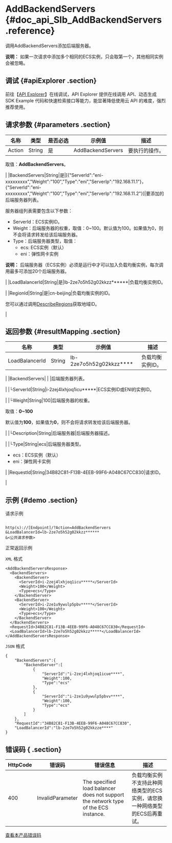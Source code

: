 # AddBackendServers {#doc_api_Slb_AddBackendServers .reference}

调用AddBackendServers添加后端服务器。

**说明：** 如果一次请求中添加多个相同的ECS实例，只会取第一个，其他相同实例会被忽略。

## 调试 {#apiExplorer .section}

前往【[API Explorer](https://api.aliyun.com/#product=Slb&api=AddBackendServers)】在线调试，API Explorer 提供在线调用 API、动态生成 SDK Example 代码和快速检索接口等能力，能显著降低使用云 API 的难度，强烈推荐使用。

## 请求参数 {#parameters .section}

|名称|类型|是否必选|示例值|描述|
|--|--|----|---|--|
|Action|String|是|AddBackendServers|要执行的操作。

 取值：**AddBackendServers**。

 |
|BackendServers|String|是|\[\{"ServerId":"eni-xxxxxxxxx","Weight":"100","Type":"eni","ServerIp":"192.168.11.1"\}，\{"ServerId":"eni-xxxxxxxxx","Weight":"100","Type":"eni","ServerIp":"192.168.11.2"\}\]|要添加的后端服务器列表。

 服务器组列表需要包含以下参数：

 -   ServerId：ECS实例ID。
-   Weight：后端服务器的权重，取值：0~100。默认值为100。如果值为0，则不会将请求转发给该后端服务器。
-   Type：后端服务器类型，取值：
    -   ecs: ECS实例（默认）
    -   eni：弹性网卡实例

 **说明：** 后端服务器（ECS实例）必须是运行中才可以加入负载均衡实例，每次调用最多可添加20个后端服务器。

 |
|LoadBalancerId|String|是|lb-2ze7o5h52g02kkzz\*\*\*\*\*\*|负载均衡实例ID。

 |
|RegionId|String|是|cn-beijing|负载均衡实例的ID。

 您可以通过调用[DescribeRegions](~~27584~~)获取地域ID。

 |

## 返回参数 {#resultMapping .section}

|名称|类型|示例值|描述|
|--|--|---|--|
|LoadBalancerId|String|lb-2ze7o5h52g02kkzz\*\*\*\*|负载均衡实例ID。

 |
|BackendServers| | |后端服务器列表。

 |
|└ServerId|String|i-2zej4lxhjoq1icu\*\*\*\*\*|ECS实例ID或ENI的实例ID。

 |
|└Weight|String|100|后端服务器的权重。

 取值：**0~100**

 默认值为**100**，如果值为**0**，则不会将请求转发给该后端服务器。

 |
|└Description|String|后端服务器|后端服务器描述。

 |
|└Type|String|ecs|后端服务器类型。

 -   ecs：ECS实例（默认）
-   eni：弹性网卡实例

 |
|RequestId|String|34B82C81-F13B-4EEB-99F6-A048C67CC830|请求ID。

 |

## 示例 {#demo .section}

请求示例

``` {#request_demo}

http(s)://[Endpoint]/?Action=AddBackendServers
&LoadBalancerId=lb-2ze7o5h52g02kkzz******
&<公共请求参数>

```

正常返回示例

`XML` 格式

``` {#xml_return_success_demo}
<AddBackendServersResponse>
  <BackendServers>
    <BackendServer>
      <ServerId>i-2zej4lxhjoq1icu*****</ServerId>
      <Weight>100</Weight>
      <Type>ecs</Type>
    </BackendServer>
    <BackendServer>
      <ServerId>i-2ze1u9ywulp5pbv*****</ServerId>
      <Weight>100</Weight>
      <Type>ecs</Type>
    </BackendServer>
  </BackendServers>
  <RequestId>34B82C81-F13B-4EEB-99F6-A048C67CC830</RequestId>
  <LoadBalancerId>lb-2ze7o5h52g02kkzz*****</LoadBalancerId>
</AddBackendServersResponse>

```

`JSON` 格式

``` {#json_return_success_demo}
{
	"BackendServers":{
		"BackendServer":[
			{
				"ServerId":"i-2zej4lxhjoq1icue****",
				"Weight":100,
				"Type":"ecs"
			},
			{
				"ServerId":"i-2ze1u9ywulp5pbvv****",
				"Weight":100,
				"Type":"ecs"
			}
		]
	},
	"RequestId":"34B82C81-F13B-4EEB-99F6-A048C67CC830",
	"LoadBalancerId":"lb-2ze7o5h52g02kkzze****"
}
```

## 错误码 { .section}

|HttpCode|错误码|错误信息|描述|
|--------|---|----|--|
|400|InvalidParameter|The specified load balancer does not support the network type of the ECS instance.|负载均衡实例不支持此种网络类型的ECS实例，请您换一种网络类型的ECS后再重试。|

[查看本产品错误码](https://error-center.aliyun.com/status/product/Slb)


